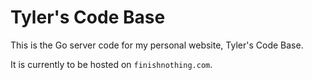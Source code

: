 Tyler's Code Base
=================

This is the Go server code for my personal website, Tyler's Code Base.

It is currently to be hosted on `finishnothing.com`.
